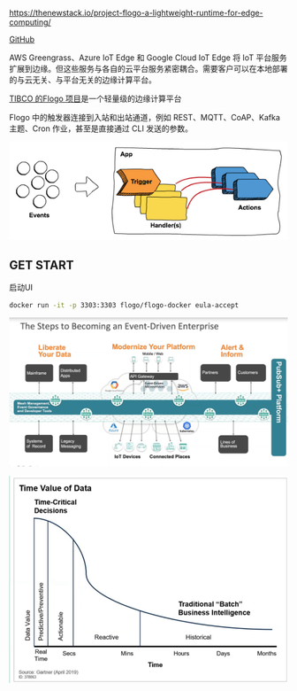 https://thenewstack.io/project-flogo-a-lightweight-runtime-for-edge-computing/

[GitHub](https://github.com/tibcosoftware/flogo)

AWS Greengrass、Azure IoT Edge 和 Google Cloud IoT Edge 将 IoT 平台服务扩展到边缘。但这些服务与各自的云平台服务紧密耦合。需要客户可以在本地部署的与云无关、与平台无关的边缘计算平台。

[TIBCO 的Flogo 项目](https://www.flogo.io/)是一个轻量级的边缘计算平台

Flogo 中的触发器连接到入站和出站通道，例如 REST、MQTT、CoAP、Kafka 主题、Cron 作业，甚至是直接通过 CLI 发送的参数。

![img](imgs/flogo/eventhandlers.png)



## GET START

启动UI

```sh
docker run -it -p 3303:3303 flogo/flogo-docker eula-accept
```











![image-20220809212345529](imgs/flogo/image-20220809212345529.png)

![image-20220809212422596](imgs/flogo/image-20220809212422596.png)